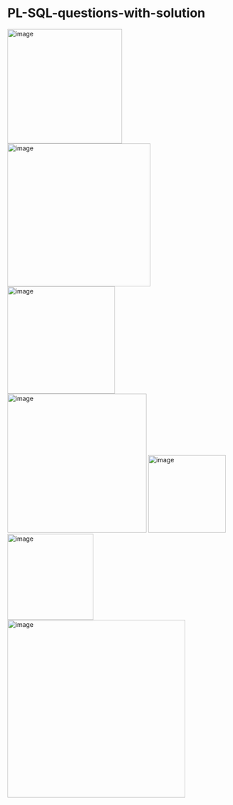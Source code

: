 # PL-SQL-questions-with-solution
<img width="257" alt="image" src="https://user-images.githubusercontent.com/71543091/162271462-1ce185c2-1ca5-493f-855f-d9f0c11f2aa5.png">
<img width="321" alt="image" src="https://user-images.githubusercontent.com/71543091/162271543-6d1596c4-3823-4c44-bd98-21dc47e7a13d.png">
<img width="241" alt="image" src="https://user-images.githubusercontent.com/71543091/162271566-04d8e46f-2006-4b8b-8dbf-65a94af15496.png">
<img width="312" alt="image" src="https://user-images.githubusercontent.com/71543091/162271600-c099ea78-8e07-465d-872d-58df66468173.png">
<img width="174" alt="image" src="https://user-images.githubusercontent.com/71543091/162271644-29d76463-2c79-418b-930d-ae6135088d67.png">
<img width="193" alt="image" src="https://user-images.githubusercontent.com/71543091/162271675-80856175-a68f-433b-9374-ff57ca33fdd2.png">
<img width="399" alt="image" src="https://user-images.githubusercontent.com/71543091/162272753-e52dc90b-fd66-40d8-8490-28803745b5ac.png">
